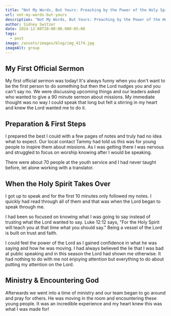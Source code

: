 ```yaml
---
title: "Not My Words, But Yours: Preaching by the Power of the Holy Spirit "
url: not-my-words-but-yours
description: "Not My Words, But Yours: Preaching by the Power of the Holy Spirit "
author: Sidney Switzer
date: 2024-12-08T20:00:00.000-05:00
tags:
  - post
image: /assets/images/blog/img_4174.jpg
imageAlt: group
---
```


## My First Official Sermon

My first official sermon was today! It's always funny when you don't want to be the first person to do something but then the Lord nudges you and you can't say no. We were discussing upcoming things and our leaders asked who wanted to give a 90 minute sermon about missions. My immediate thought was no way I could speak that long but felt a stirring in my heart and knew the Lord wanted me to do it.

## Preparation & First Steps

I prepared the best I could with a few pages of notes and truly had no idea what to expect. Our local contact Tammy had told us this was for young people to inspire them about missions. As I was getting there I was nervous and struggled to focus on worship knowing after I would be speaking.

There were about 70 people at the youth service and I had never taught before, let alone working with a translator.

## When the Holy Spirit Takes Over

I got up to speak and for the first 10 minutes only followed my notes. I quickly had read through all of them and that was when the Lord began to speak through me.

I had been so focused on knowing what I was going to say instead of trusting what the Lord wanted to say. Luke 12:12 says, "For the Holy Spirit will teach you at that time what you should say." Being a vessel of the Lord is built on trust and faith.

I could feel the power of the Lord as I gained confidence in what he was saying and how he was moving. I had always believed the lie that I was bad at public speaking and in this season the Lord had shown me otherwise. It had nothing to do with me not enjoying attention but everything to do about putting my attention on the Lord.

## Ministry & Encountering God

Afterwards we went into a time of ministry and our team began to go around and pray for others. He was moving in the room and encountering these young people. It was an incredible experience and my heart knew this was what I was made for!
